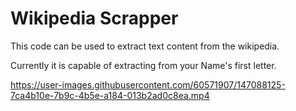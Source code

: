 # Wikipedia Scrapper

This code can be used to extract text content from the wikipedia.

Currently it is capable of extracting from your Name's first letter.



https://user-images.githubusercontent.com/60571907/147088125-7ca4b10e-7b9c-4b5e-a184-013b2ad0c8ea.mp4

